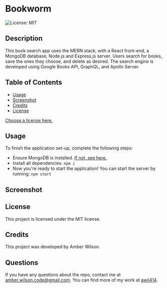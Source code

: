 # Bookworm
![License: MIT](https://img.shields.io/badge/License-MIT-yellow.svg)

## Description
This book search app uses the MERN stack, with a React front-end, a MongoDB database, Node.js and Express.js server. Users search for books, save the ones they choose, and delete as desired. The search engine is developed using Google Books API, GraphQL, and Apollo Server.

## Table of Contents
* [Usage](#Usage)
* [Screenshot](#Screenshot)
* [Credits](#Credits)
* [License](#License)

 [Choose a license here.](https://choosealicense.com/licenses/) 

## Usage
To finish the application set-up, complete the following steps:

* Ensure MongoDB is installed. [If not, see here.](https://www.mongodb.com/docs/manual/installation/) 
* Install all dependencies.
  ```npm i```
* Now you're ready to start the application! You can start the server by running:
```npm start```
  
## Screenshot



## License
      
This project is licensed under the MIT license.

## Credits
This project was developed by Amber Wilson.

## Questions

If you have any questions about the repo, contact me at amber.wilson.code@gmail.com. 
You can find more of my work at [awil414](https://github.com/awil414/).
